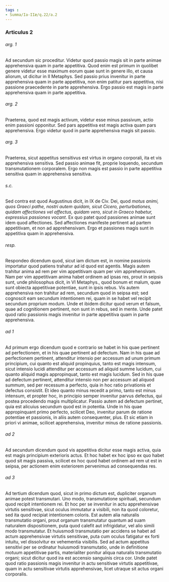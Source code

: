 ```yaml
---
tags : 
- Summa/Ia-IIæ/q.22/a.2
---
```


### Articulus 2

###### arg. 1
Ad secundum sic proceditur. Videtur quod passio magis sit in parte animae apprehensiva quam in parte appetitiva. Quod enim est primum in quolibet genere videtur esse maximum eorum quae sunt in genere illo, et causa aliorum, ut dicitur in II Metaphys. Sed passio prius invenitur in parte apprehensiva quam in parte appetitiva, non enim patitur pars appetitiva, nisi passione praecedente in parte apprehensiva. Ergo passio est magis in parte apprehensiva quam in parte appetitiva.

###### arg. 2
Praeterea, quod est magis activum, videtur esse minus passivum, actio enim passioni opponitur. Sed pars appetitiva est magis activa quam pars apprehensiva. Ergo videtur quod in parte apprehensiva magis sit passio.

###### arg. 3
Praeterea, sicut appetitus sensitivus est virtus in organo corporali, ita et vis apprehensiva sensitiva. Sed passio animae fit, proprie loquendo, secundum transmutationem corporalem. Ergo non magis est passio in parte appetitiva sensitiva quam in apprehensiva sensitiva.

###### s.c.
Sed contra est quod Augustinus dicit, in IX de Civ. Dei, quod *motus animi, quos Graeci pathe, nostri autem quidam, sicut Cicero, perturbationes, quidam affectiones vel affectus, quidam vero, sicut in Graeco habetur, expressius passiones vocant*. Ex quo patet quod passiones animae sunt idem quod affectiones. Sed affectiones manifeste pertinent ad partem appetitivam, et non ad apprehensivam. Ergo et passiones magis sunt in appetitiva quam in apprehensiva.

###### resp.
Respondeo dicendum quod, sicut iam dictum est, in nomine passionis importatur quod patiens trahatur ad id quod est agentis. Magis autem trahitur anima ad rem per vim appetitivam quam per vim apprehensivam. Nam per vim appetitivam anima habet ordinem ad ipsas res, prout in seipsis sunt, unde philosophus dicit, in VI Metaphys., quod bonum et malum, quae sunt obiecta appetitivae potentiae, sunt in ipsis rebus. Vis autem apprehensiva non trahitur ad rem, secundum quod in seipsa est; sed cognoscit eam secundum intentionem rei, quam in se habet vel recipit secundum proprium modum. Unde et ibidem dicitur quod verum et falsum, quae ad cognitionem pertinent, non sunt in rebus, sed in mente. Unde patet quod ratio passionis magis invenitur in parte appetitiva quam in parte apprehensiva.

###### ad 1
Ad primum ergo dicendum quod e contrario se habet in his quae pertinent ad perfectionem, et in his quae pertinent ad defectum. Nam in his quae ad perfectionem pertinent, attenditur intensio per accessum ad unum primum principium, cui quanto est aliquid propinquius, tanto est magis intensum, sicut intensio lucidi attenditur per accessum ad aliquid summe lucidum, cui quanto aliquid magis appropinquat, tanto est magis lucidum. Sed in his quae ad defectum pertinent, attenditur intensio non per accessum ad aliquod summum, sed per recessum a perfecto, quia in hoc ratio privationis et defectus consistit. Et ideo quanto minus recedit a primo, tanto est minus intensum, et propter hoc, in principio semper invenitur parvus defectus, qui postea procedendo magis multiplicatur. Passio autem ad defectum pertinet, quia est alicuius secundum quod est in potentia. Unde in his quae appropinquant primo perfecto, scilicet Deo, invenitur parum de ratione potentiae et passionis, in aliis autem consequenter, plus. Et sic etiam in priori vi animae, scilicet apprehensiva, invenitur minus de ratione passionis.

###### ad 2
Ad secundum dicendum quod vis appetitiva dicitur esse magis activa, quia est magis principium exterioris actus. Et hoc habet ex hoc ipso ex quo habet quod sit magis passiva, scilicet ex hoc quod habet ordinem ad rem ut est in seipsa, per actionem enim exteriorem pervenimus ad consequendas res.

###### ad 3
Ad tertium dicendum quod, sicut in primo dictum est, dupliciter organum animae potest transmutari. Uno modo, transmutatione spirituali, secundum quod recipit intentionem rei. Et hoc per se invenitur in actu apprehensivae virtutis sensitivae, sicut oculus immutatur a visibili, non ita quod coloretur, sed ita quod recipiat intentionem coloris. Est autem alia naturalis transmutatio organi, prout organum transmutatur quantum ad suam naturalem dispositionem, puta quod calefit aut infrigidatur, vel alio simili modo transmutatur. Et huiusmodi transmutatio per accidens se habet ad actum apprehensivae virtutis sensitivae, puta cum oculus fatigatur ex forti intuitu, vel dissolvitur ex vehementia visibilis. Sed ad actum appetitus sensitivi per se ordinatur huiusmodi transmutatio, unde in definitione motuum appetitivae partis, materialiter ponitur aliqua naturalis transmutatio organi; sicut dicitur quod ira est accensio sanguinis circa cor. Unde patet quod ratio passionis magis invenitur in actu sensitivae virtutis appetitivae, quam in actu sensitivae virtutis apprehensivae, licet utraque sit actus organi corporalis.

